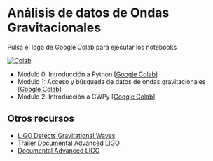 # Análisis de datos de Ondas Gravitacionales

Pulsa el logo de Google Colab para ejecutar los notebooks

[![Colab](https://colab.research.google.com/assets/colab-badge.svg)](https://colab.research.google.com/github/inaki-ortizdelandaluce/relatividad-general-2025/blob/main)

* Modulo 0: Introducción a Python [[Google Colab](https://colab.research.google.com/github/inaki-ortizdelandaluce/relatividad-general-2025/blob/main/notebooks/GR25-00-Introduccion_a_python.ipynb)]
* Modulo 1: Acceso y búsqueda de datos de ondas gravitacionales [[Google Colab](https://colab.research.google.com/github/inaki-ortizdelandaluce/relatividad-general-2025/blob/main/notebooks/GR25-01-Busqueda_de_datos.ipynb)]
* Modulo 2: Introducción a GWPy [[Google Colab](https://colab.research.google.com/github/inaki-ortizdelandaluce/relatividad-general-2025/blob/main/notebooks/GR25-02-Introduccion_a_GWpy.ipynb)]

## Otros recursos

* [LIGO Detects Gravitational Waves](https://www.youtube.com/watch?v=B4XzLDM3Py8)
* [Trailer Documental Advanced LIGO](https://www.youtube.com/watch?v=dX4vCNi544w)
* [Documental Advanced LIGO](https://www.youtube.com/watch?v=nGZnYU6tBqI)

